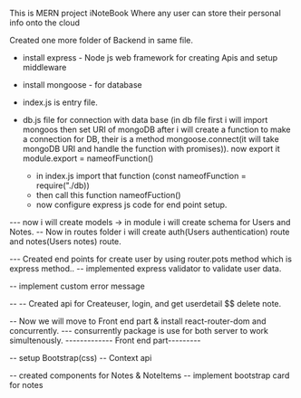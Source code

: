 This is MERN project iNoteBook Where any user can store their personal info onto the cloud

Created one more folder of Backend in same file.

- install express - Node js web framework for creating Apis and setup middleware
- install mongoose - for database
- index.js is entry file.
- db.js file for connection with data base
  (in db file first i will import mongoos then set URI of mongoDB after i will create a function to make a connection for DB, their is a method mongoose.connect(it will take mongoDB URI and handle the function with promises)).
  now export it module.export = nameofFunction()

  - in index.js import that function (const nameofFunction = require("./db))
  - then call this function nameofFuction()
  - now configure express js code for end point setup.

--- now i will create models -> in module i will create schema for Users and Notes.
-- Now in routes folder i will create auth(Users authentication) route and notes(Users notes) route.

--- Created end points for create user by using router.pots method which is express method..
-- implemented express validator to validate user data.

-- implement custom error message

-- -- Created api for Createuser, login, and get userdetail $$ delete note.

-- Now we will move to Front end part & install react-router-dom and concurrently.
--- consurrently package is use for both server to work simultenously.
------------- Front end part---------

-- setup Bootstrap(css)
-- Context api

-- created components for Notes & NoteItems
-- implement bootstrap card for notes
